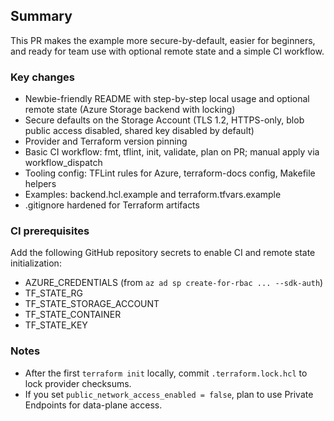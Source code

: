 ## Summary

This PR makes the example more secure-by-default, easier for beginners, and ready for team use with optional remote state and a simple CI workflow.

### Key changes
- Newbie-friendly README with step-by-step local usage and optional remote state (Azure Storage backend with locking)
- Secure defaults on the Storage Account (TLS 1.2, HTTPS-only, blob public access disabled, shared key disabled by default)
- Provider and Terraform version pinning
- Basic CI workflow: fmt, tflint, init, validate, plan on PR; manual apply via workflow_dispatch
- Tooling config: TFLint rules for Azure, terraform-docs config, Makefile helpers
- Examples: backend.hcl.example and terraform.tfvars.example
- .gitignore hardened for Terraform artifacts

### CI prerequisites
Add the following GitHub repository secrets to enable CI and remote state initialization:
- AZURE_CREDENTIALS (from `az ad sp create-for-rbac ... --sdk-auth`)
- TF_STATE_RG
- TF_STATE_STORAGE_ACCOUNT
- TF_STATE_CONTAINER
- TF_STATE_KEY

### Notes
- After the first `terraform init` locally, commit `.terraform.lock.hcl` to lock provider checksums.
- If you set `public_network_access_enabled = false`, plan to use Private Endpoints for data-plane access.